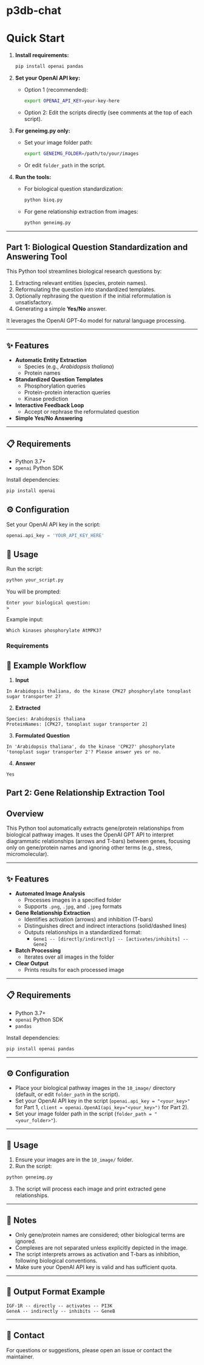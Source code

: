 # p3db-chat

# Quick Start

1. **Install requirements:**
   ```bash
   pip install openai pandas
   ```

2. **Set your OpenAI API key:**
   - Option 1 (recommended):
     ```bash
     export OPENAI_API_KEY=your-key-here
     ```
   - Option 2: Edit the scripts directly (see comments at the top of each script).

3. **For geneimg.py only:**
   - Set your image folder path:
     ```bash
     export GENEIMG_FOLDER=/path/to/your/images
     ```
   - Or edit `folder_path` in the script.

4. **Run the tools:**
   - For biological question standardization:
     ```bash
     python bioq.py
     ```
   - For gene relationship extraction from images:
     ```bash
     python geneimg.py
     ```

---

## Part 1: Biological Question Standardization and Answering Tool

This Python tool streamlines biological research questions by:
1. Extracting relevant entities (species, protein names).
2. Reformulating the question into standardized templates.
3. Optionally rephrasing the question if the initial reformulation is unsatisfactory.
4. Generating a simple **Yes/No** answer.

It leverages the OpenAI GPT-4o model for natural language processing.

---

## ✨ Features

- **Automatic Entity Extraction**
  - Species (e.g., *Arabidopsis thaliana*)
  - Protein names
- **Standardized Question Templates**
  - Phosphorylation queries
  - Protein-protein interaction queries
  - Kinase prediction
- **Interactive Feedback Loop**
  - Accept or rephrase the reformulated question
- **Simple Yes/No Answering**

---

## 📋 Requirements

- Python 3.7+
- `openai` Python SDK

Install dependencies:

```bash
pip install openai
```

## ⚙️ Configuration

Set your OpenAI API key in the script:

```python
openai.api_key = 'YOUR_API_KEY_HERE'
```

## 🚀 Usage

Run the script:

```bash
python your_script.py
```

You will be prompted:
```
Enter your biological question:
>
```
Example input:
```
Which kinases phosphorylate AtMPK3?
```
### Requirements

## 📝 Example Workflow

1. **Input**
```
In Arabidopsis thaliana, do the kinase CPK27 phosphorylate tonoplast sugar transporter 2?
```


2. **Extracted**
```
Species: Arabidopsis thaliana
ProteinNames: [CPK27, tonoplast sugar transporter 2]
```


3. **Formulated Question**
```
In 'Arabidopsis thaliana', do the kinase 'CPK27' phosphorylate 'tonoplast sugar transporter 2'? Please answer yes or no.
```

4. **Answer**
```
Yes
```


## Part 2: Gene Relationship Extraction Tool

## Overview

This Python tool automatically extracts gene/protein relationships from biological pathway images. It uses the OpenAI GPT API to interpret diagrammatic relationships (arrows and T-bars) between genes, focusing only on gene/protein names and ignoring other terms (e.g., stress, micromolecular).

---

## ✨ Features

- **Automated Image Analysis**
  - Processes images in a specified folder
  - Supports `.png`, `.jpg`, and `.jpeg` formats
- **Gene Relationship Extraction**
  - Identifies activation (arrows) and inhibition (T-bars)
  - Distinguishes direct and indirect interactions (solid/dashed lines)
  - Outputs relationships in a standardized format:
    - `Gene1 -- [directly/indirectly] -- [activates/inhibits] -- Gene2`
- **Batch Processing**
  - Iterates over all images in the folder
- **Clear Output**
  - Prints results for each processed image

---

## 📋 Requirements

- Python 3.7+
- `openai` Python SDK
- `pandas`

Install dependencies:

```bash
pip install openai pandas
```

---

## ⚙️ Configuration

- Place your biological pathway images in the `10_image/` directory (default, or edit `folder_path` in the script).
- Set your OpenAI API key in the script (`openai.api_key = "<your_key>"` for Part 1, `client = openai.OpenAI(api_key="<your_key>")` for Part 2).
- Set your image folder path in the script (`folder_path = "<your_folder>"`).

---

## 🚀 Usage

1. Ensure your images are in the `10_image/` folder.
2. Run the script:

```bash
python geneimg.py
```

3. The script will process each image and print extracted gene relationships.

---

## 📝 Notes

- Only gene/protein names are considered; other biological terms are ignored.
- Complexes are not separated unless explicitly depicted in the image.
- The script interprets arrows as activation and T-bars as inhibition, following biological conventions.
- Make sure your OpenAI API key is valid and has sufficient quota.

---

## 📂 Output Format Example

```
IGF-1R -- directly -- activates -- PI3K
GeneA -- indirectly -- inhibits -- GeneB
```

---

## 📧 Contact

For questions or suggestions, please open an issue or contact the maintainer.
